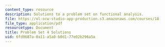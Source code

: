 ```yaml
---
content_type: resource
description: Solutions to a problem set on functional analysis.
file: https://ol-ocw-studio-app-production.s3.amazonaws.com/courses/18-102-introduction-to-functional-analysis-spring-2009/6fd9687a0a11a5a0b0d177e02b296a5a_MIT18_102s09_sol_pset04.pdf
file_type: application/pdf
resourcetype: Document
title: Problem Set 4 Solutions
uid: 6fd9687a-0a11-a5a0-b0d1-77e02b296a5a
---
```

